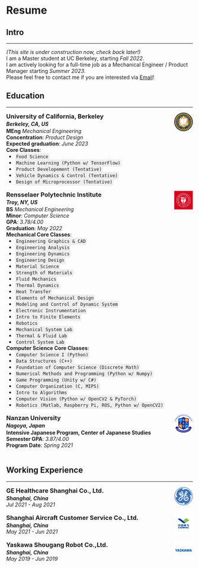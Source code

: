 <style>
ul {margin:0 0 0px;}
p {margin:0 0 0px;}
code {
    padding: 3px;
    font-size: 12px;
    background-color: #eee;
    border-radius: 4px;}
</style>
# Resume
<!-- ### You can also [download as PDF](/files/Resume.pdf)! -->
## Intro
---
*(This site is under construction now, check back later!)*\
I am a Master student at UC Berkeley, starting *Fall 2022*.\
I am actively looking for a full-time job as a Mechanical Engineer / Product Manager starting *Summer 2023*.\
Please feel free to contact me if you are interested via <a href="mailto:yuxinhu@berkeley.edu">Email</a>!
## Education
---
<a href="https://www.berkeley.edu"><img align="right" src="/pics/berkeley.jfif" width="50" height="50" style="vertical-align: text-bottom;"></a>
<h3 style="margin: 0 0 2px;">University of California, Berkeley</h3>
<p style="margin: 0 0 2px;"><em><strong>Berkeley, CA, US </strong></em></p>

**MEng** *Mechanical Engineering*\
**Concentration**: *Product Design*\
**Expected graduation**: *June 2023*\
**Core Classes**:
  - `Food Science`
  - `Machine Learning (Python w/ TensorFlow)`
  - `Product Developement (Tentative)`
  - `Vehicle Dynamics & Control (Tentative)`
  - `Design of Microprocessor (Tentative)`

<br>

<a href="https://www.rpi.edu"><img align="right" src="/pics/rpi.jfif" width="50" height="50"></a>
<h3 style="margin: 0 0 2px;">Rensselaer Polytechnic Institute</h3>
<p style="margin: 0 0 2px;"><em><strong>Troy, NY, US </strong></em></p>
<!-- ### Rensselaer Polytechnic Institute-->

**BS** *Mechanical Engineering*\
**Minor**:  *Computer Science*\
**GPA**: *3.78/4.00*\
**Graduation**: *May 2022*\
**Mechanical Core Classes**:
  - `Engineering Graphics & CAD`
  - `Engineering Analysis`
  - `Engineering Dynamics`
  - `Engineering Design`
  - `Material Science`
  - `Strength of Materials`
  - `Fluid Mechanics`
  - `Thermal Dynamics`
  - `Heat Transfer`
  - `Elements of Mechanical Design`
  - `Modeling and Control of Dynamic System`
  - `Electronic Instrumentation`
  - `Intro to Finite Elements`
  - `Robotics`
  - `Mechanical System Lab`
  - `Thermal & Fluid Lab`
  - `Control System Lab`
  
**Computer Science Core Classes**:
  - `Computer Science I (Python)`
  - `Data Structures (C++)`
  - `Foundation of Computer Science (Discrete Math)`
  - `Numerical Methods and Programming (Python w/ Numpy)`
  - `Game Programming (Unity w/ C#)`
  - `Computer Organization (C, MIPS)`
  - `Intro to Algorithms`
  - `Computer Vision (Python w/ OpenCV2 & PyTorch)`
  - `Robotics (Matlab, Raspberry Pi, ROS, Python w/ OpenCV2)`

<br>

<a href="https://www.nanzan-u.ac.jp/English/"><img align="right" src="/pics/nanzan.png" width="50" height="50"></a>
<h3 style="margin: 0 0 2px;">Nanzan University</h3>
<p style="margin: 0 0 2px;"><em><strong>Nagoya, Japan </strong></em></p>
<!-- Nanzan University-->

**Intensive Japanese Program, Center of Japanese Studies**\
**Semester GPA**: *3.87/4.00*\
**Program Date**: *Spring 2021*

<br>

## Working Experience
---

<a href="https://www.gehealthcare.com/"><img align="right" src="/pics/ge.jfif" width="50" height="50"></a>
<h3 style="margin: 0 0 2px;">GE Healthcare Shanghai Co., Ltd.</h3>
<!-- GE Healthcare Shanghai Co., Ltd.-->

***Shanghai, China***\
*Jul 2021 - Aug 2021*

<br>

<a href="http://sc.comac.cc/"><img align="right" src="/pics/comac.jfif" width="50" height="50"></a>
<h3 style="margin: 0 0 2px;">Shanghai Aircraft Customer Service Co., Ltd.</h3>
<!-- Shanghai Aircraft Customer Service Co., Ltd.-->

***Shanghai, China***\
*May 2021 - Jun 2021*

<br>

<a href="https://www.ysr-motoman.cn/en/"><img align="right" src="/pics/yaskawa.jfif" width="50" height="50"></a>
<h3 style="margin: 0 0 2px;">Yaskawa Shougang Robot Co.,Ltd.</h3>
<!-- Yaskawa Shougang Robot Co.,Ltd.-->

***Shanghai, China***\
*May 2019 - Jun 2019*
